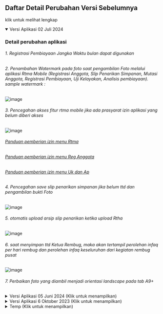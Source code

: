## Daftar Detail Perubahan Versi Sebelumnya
klik untuk melihat lengkap
<details open>
  <summary>Versi Aplikasi 02 Juli 2024</summary>
  
  ### Detail perubahan aplikasi
  ###### 1. Registrasi Pembiayaan Jangka Waktu bulan dapat digunakan
  ###### 2. Penambahan Watermark pada foto saat pengambilan Foto melalui aplikasi Rtma Mobile (Registrasi Anggota, Slip Penarikan Simpanan, Mutasi Anggota, Registrasi Pembiayaan, Uji Kelayakan, Analisis pembiayaan). sample watermark :
   ![image](https://github.com/normanfd/panduan_rtma_mobile/assets/37357830/804f4072-155a-445c-8db6-1cf04c7f8622)
  ###### 3. Pencegahan akses fitur rtma mobile jika ada prasyarat izin aplikasi yang belum diberi akses
  ![image](https://github.com/normanfd/panduan_rtma_mobile/assets/37357830/6c5f0c3e-baec-4f7e-96b9-23c75e9f7ae9)
  ###### [Panduan pemberian izin menu Rtma](https://github.com/normanfd/panduan_rtma_mobile/assets/37357830/7b388c52-087b-4a67-939d-6bf5f6057ec7)
  ###### [Panduan pemberian izin menu Reg Anggota](https://github.com/normanfd/panduan_rtma_mobile/blob/main/perizinan_aplikasi/izin_pada_fitur_registrasi_anggota.md)
  ###### [Panduan pemberian izin menu Uk dan Ap](https://github.com/normanfd/panduan_rtma_mobile/blob/main/perizinan_aplikasi/izin_pada_fitur_registrasi_anggota.md)
  ###### 4. Pencegahan save slip penarikan simpanan jika belum ttd dan pengambilan bukti Foto
  ![image](https://github.com/normanfd/panduan_rtma_mobile/assets/37357830/2836c922-35db-400d-aea8-4ae451afab4e)
  ###### 5. otomatis upload arsip slip penarikan ketika upload Rtha
  ![image](https://github.com/normanfd/panduan_rtma_mobile/assets/37357830/deb31314-4de9-491a-bc34-1ed9729bafee)
  ###### 6. saat menyimpan ttd Ketua Rembug, maka akan tertampil perolehan infaq per hari rembug dan perolehan infaq keseluruhan dari kegiatan rembug pusat
  ![image](https://github.com/normanfd/panduan_rtma_mobile/assets/37357830/4565a790-d9ba-4e46-afd9-60c71cc1e03a)
  ###### 7. Perbaikan foto yang diambil menjadi orientasi landscape pada tab A9+
  
</details>
<details>
  <summary>Versi Aplikasi 05 Juni 2024 (Klik untuk menampilkan)</summary>
  
  ## Catatan terkait update aplikasi Rtma Mobile versi 5 Juni 2024
#### Akad Wakalah dapat diinput ketika 
1. petugas pencairan telah dipilih dan
2. hari ini adalah tanggal pencairan pembiayaan.

#### poin penting ketika pertama kali update
Saat pertama kali mengupdate RTMA Mobile versi 5 Juni 2024, diharapkan petugas dapat melakukan refresh data offline pada pojok kanan atas. 
![Screenshot 2024-05-30 144556](https://github.com/normanfd/panduan_rtma_mobile/assets/37357830/691366aa-7b95-4fea-a676-680c23db9338)

Hal ini diperlukan untuk keperluan input akad wakalah yang membutuhkan data yang perlu diunduh ulang Berikut yang terjadi ketika petugas tidak melakukan pengunduhan data ulang
![image](https://github.com/normanfd/panduan_rtma_mobile/assets/37357830/263e4dc1-7e77-47ea-8755-779acec15bc3)

#### kasus lainnya yang mungkin muncul
![image](https://github.com/normanfd/panduan_rtma_mobile/assets/37357830/041823b6-16fc-44e8-86ec-1079fa48cce2)
hal yang perlu dilakukan adalah dengan memilih petugas pencairan ulang pada formulir pembiayaan

https://github.com/normanfd/panduan_rtma_mobile/assets/37357830/83122e6c-8056-4ee8-bf7d-3cedaeba0093

</details>

<details>
  <summary>Versi Aplikasi 6 Oktober 2023 (Klik untuk menampilkan)</summary>
- perbaikan bug terkait foto hilang ketika UK akibat rotasi layar dari potrait ke landscape dan sebaliknya
- perbaikan bug tidak bisa uk anggota lebih dari 1 pada hari yang sama
- ubah tampilan tanggal pada rtha dengan tambahan hari rtha
![image](https://github.com/normanfd/panduan_rtma_mobile/assets/37357830/ecee16b2-a5e9-4dd6-8c16-cacbe49f58b5)

- update panduan penggunaan slip simpanan -> kasih gambar perubahan 
- Pengecekan koneksi internet pada setiap upload form
- fitur riwayat pencatatan Rtha, panduan pada link berikut
  ![image](https://github.com/normanfd/panduan_rtma_mobile/assets/37357830/ea043680-40a9-41dd-915c-788ded65464b)
- mencegah pop up catatan ke tutup ketika input catatan Rtha
- menampilkan catatan pada print rtha
![image](https://github.com/normanfd/panduan_rtma_mobile/assets/37357830/2e2005a7-16e3-4619-9700-7e5119f42d67)
- ubah rumus perhitungan kemampuan mengangsur pada Analisis Pembiayaan
![image](https://github.com/normanfd/panduan_rtma_mobile/assets/37357830/150dc5a6-51e9-4ec2-aa4b-7c382924dd1c)

</details>
<details>
  <summary>Temp (Klik untuk menampilkan)</summary>
- penambahan no Telp Pada slip penarikan simpanan
  
![image](https://github.com/user-attachments/assets/79c3bd54-e4e1-4777-84ba-1310327a6ed7)

![image](https://github.com/user-attachments/assets/b5c4e0a7-9878-4ecb-9ac3-d305dd2290d1)

![image](https://github.com/user-attachments/assets/c3edafab-b013-4af2-8be5-2bd0d14d0de9)

![image](https://github.com/user-attachments/assets/07d9003f-e0ca-4a90-b678-c497811ff8a2)

![image](https://github.com/user-attachments/assets/59d6e81d-2743-4422-878c-b7c9b7cbd383)

</details>

